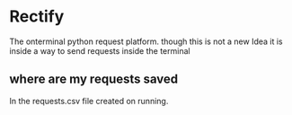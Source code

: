 # Rectify
The onterminal python request platform. though this is not a new Idea it is inside a way to send requests inside the terminal

## where are my requests saved
In the requests.csv file created on running.
